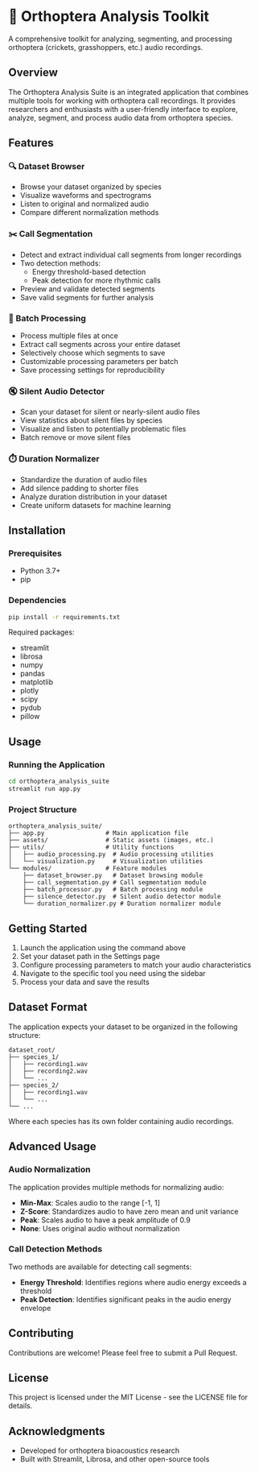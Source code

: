 # 🦗 Orthoptera Analysis Toolkit

A comprehensive toolkit for analyzing, segmenting, and processing orthoptera (crickets, grasshoppers, etc.) audio recordings.

## Overview

The Orthoptera Analysis Suite is an integrated application that combines multiple tools for working with orthoptera call recordings. It provides researchers and enthusiasts with a user-friendly interface to explore, analyze, segment, and process audio data from orthoptera species.

## Features

### 🔍 Dataset Browser
- Browse your dataset organized by species
- Visualize waveforms and spectrograms
- Listen to original and normalized audio
- Compare different normalization methods

### ✂️ Call Segmentation
- Detect and extract individual call segments from longer recordings
- Two detection methods:
  - Energy threshold-based detection
  - Peak detection for more rhythmic calls
- Preview and validate detected segments
- Save valid segments for further analysis

### 🔄 Batch Processing
- Process multiple files at once
- Extract call segments across your entire dataset
- Selectively choose which segments to save
- Customizable processing parameters per batch
- Save processing settings for reproducibility

### 🔇 Silent Audio Detector
- Scan your dataset for silent or nearly-silent audio files
- View statistics about silent files by species
- Visualize and listen to potentially problematic files
- Batch remove or move silent files

### ⏱️ Duration Normalizer
- Standardize the duration of audio files
- Add silence padding to shorter files
- Analyze duration distribution in your dataset
- Create uniform datasets for machine learning

## Installation

### Prerequisites
- Python 3.7+
- pip

### Dependencies
```bash
pip install -r requirements.txt
```

Required packages:
- streamlit
- librosa
- numpy
- pandas
- matplotlib
- plotly
- scipy
- pydub
- pillow

## Usage

### Running the Application
```bash
cd orthoptera_analysis_suite
streamlit run app.py
```

### Project Structure
```
orthoptera_analysis_suite/
├── app.py                 # Main application file
├── assets/                # Static assets (images, etc.)
├── utils/                 # Utility functions
│   ├── audio_processing.py  # Audio processing utilities
│   └── visualization.py     # Visualization utilities
└── modules/               # Feature modules
    ├── dataset_browser.py   # Dataset browsing module
    ├── call_segmentation.py # Call segmentation module
    ├── batch_processor.py   # Batch processing module
    ├── silence_detector.py  # Silent audio detector module
    └── duration_normalizer.py # Duration normalizer module
```

## Getting Started

1. Launch the application using the command above
2. Set your dataset path in the Settings page
3. Configure processing parameters to match your audio characteristics
4. Navigate to the specific tool you need using the sidebar
5. Process your data and save the results

## Dataset Format

The application expects your dataset to be organized in the following structure:
```
dataset_root/
├── species_1/
│   ├── recording1.wav
│   ├── recording2.wav
│   └── ...
├── species_2/
│   ├── recording1.wav
│   └── ...
└── ...
```

Where each species has its own folder containing audio recordings.

## Advanced Usage

### Audio Normalization
The application provides multiple methods for normalizing audio:
- **Min-Max**: Scales audio to the range [-1, 1]
- **Z-Score**: Standardizes audio to have zero mean and unit variance
- **Peak**: Scales audio to have a peak amplitude of 0.9
- **None**: Uses original audio without normalization

### Call Detection Methods
Two methods are available for detecting call segments:
- **Energy Threshold**: Identifies regions where audio energy exceeds a threshold
- **Peak Detection**: Identifies significant peaks in the audio energy envelope

## Contributing

Contributions are welcome! Please feel free to submit a Pull Request.

## License

This project is licensed under the MIT License - see the LICENSE file for details.

## Acknowledgments

- Developed for orthoptera bioacoustics research
- Built with Streamlit, Librosa, and other open-source tools 